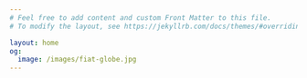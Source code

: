 ```yaml
---
# Feel free to add content and custom Front Matter to this file.
# To modify the layout, see https://jekyllrb.com/docs/themes/#overriding-theme-defaults

layout: home
og:
  image: /images/fiat-globe.jpg
---
```

